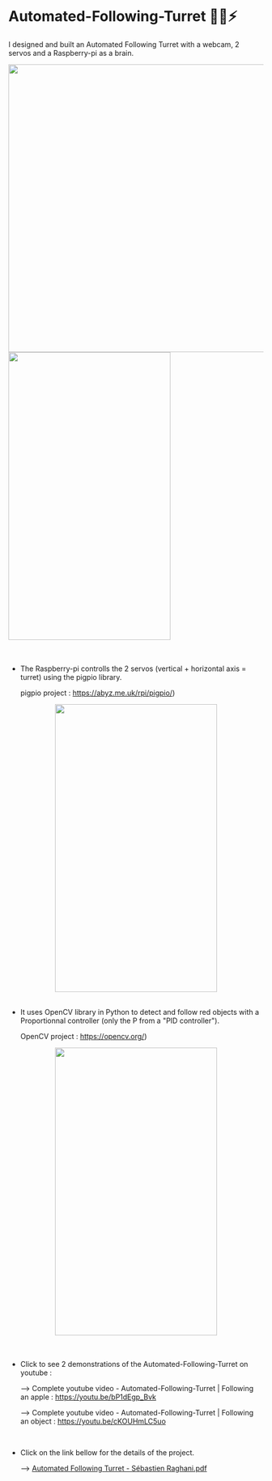 # Automated-Following-Turret 👀🧠⚡

I designed and built an Automated Following Turret with a webcam, 2 servos and a Raspberry-pi as a brain.


<div align="left">
         <a href="https://youtu.be/bP1dEgp_Bvk">
                  <img src="https://user-images.githubusercontent.com/73033350/127236647-0db7c7d9-d5ea-4736-81f4-db4a1b840198.png" width="625" height="569";/>
                  <img src="turret following apple.gif" width="320" height="569" ;/>
         </a>
</div>


<br>
<br>



* The Raspberry-pi controlls the 2 servos (vertical + horizontal axis = turret) using the pigpio library. 
         
     pigpio project : https://abyz.me.uk/rpi/pigpio/)
 
<div align="center">
         <img src="https://user-images.githubusercontent.com/73033350/127235500-8df2722b-d440-498e-af96-26ea6a2c8018.gif" width="320" height="569" ;/>
</div>


<br>


* It uses OpenCV library in Python to detect and follow red objects with a Proportionnal controller (only the P from a "PID controller"). 
         
     OpenCV project : https://opencv.org/)
   
<div align="center">
         <a href="https://youtu.be/cKOUHmLC5uo">
                  <img src="https://user-images.githubusercontent.com/73033350/127235500-8df2722b-d440-498e-af96-26ea6a2c8018.gif" width="320" height="569" ;/>
         </a>
</div>


<br>
<br>




* Click to see 2 demonstrations of the Automated-Following-Turret on youtube :

     --> Complete youtube video - Automated-Following-Turret | Following an apple : https://youtu.be/bP1dEgp_Bvk
     
     --> Complete youtube video - Automated-Following-Turret | Following an object : https://youtu.be/cKOUHmLC5uo



<br>


* Click on the link bellow for the details of the project.

     --> [Automated Following Turret - Sébastien Raghani.pdf](https://github.com/RaghaniSebastien/Automated-Following-Turret/files/6889004/Automated.Following.Turret.-.Sebastien.Raghani.pdf)
